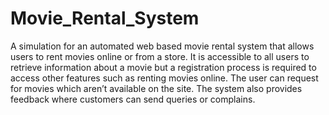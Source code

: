 # Movie_Rental_System

A simulation for an automated web based movie rental system that allows users to rent movies online or from a store. It is accessible to all users to retrieve information about a movie but a registration process is required to access other features such as renting movies online. The user can request for movies which aren’t available on the site. The system also provides feedback where customers can send queries or complains.
